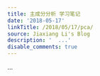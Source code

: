 ```yaml
---
title: 主成分分析 学习笔记
date: '2018-05-17'
linkTitle: /2018/05/17/pca/
source: Jiaxiang Li's Blog
description: '  ...'
disable_comments: true
---
```

  ...